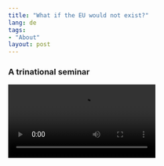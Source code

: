 ```yaml
---
title: "What if the EU would not exist?"
lang: de
tags:
- "About"
layout: post
---
```

### A trinational seminar
<video controls>
  <source src="{{ site.url }}/assets/interviews/video2.webm" type="video/webm">
  <source src="{{ site.url }}/assets/interviews/video2.mp4" type="video/mp4">
  I'm sorry. Your browser doesn't support HTML5 video in WebM with VP8 or MP4 with H.264.
</video>
&nbsp;


